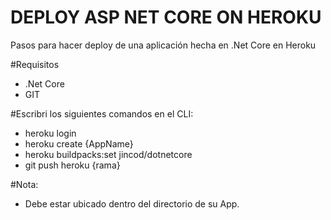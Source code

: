 # DEPLOY ASP NET CORE ON HEROKU
Pasos para hacer deploy de una aplicación hecha en .Net Core en Heroku

#Requisitos
- .Net Core
- GIT

#Escribri los siguientes comandos en el CLI:
- heroku login
- heroku create {AppName}
- heroku buildpacks:set jincod/dotnetcore
- git push heroku {rama}

#Nota: 
- Debe estar ubicado dentro del directorio de su App.
